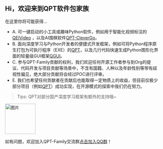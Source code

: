 ## Hi，欢迎来到QPT软件包家族

在这里你将可能获得...  

  - A. 可一键启动的小工具或趣味Python软件，例如用于智能化视频标注的[QEIVideo](https://github.com/QPT-Family/EIVideo) ，以及AI围棋软件[QPT-CleverGo](https://github.com/QPT-Family/QPT-CleverGo)。  
  - B. 面向深度学习与Python开发者的便捷式开发框架，例如可将Python程序原生打包为可执行程序（EXE）的[QPT](https://github.com/QPT-Family/QPT)，以及几行代码快速生成Python图形化界面的轻量级GUI框架[QGUI](https://github.com/QPT-Family/QGUI)。
  - C. 参与QPT-Family贡献的权利，我们欢迎任何开源工作者参与到Org的提议、代码开发与项目贡献等场景中，不含有国籍、人种以及年龄性别等带有歧视性偏见，绝大部分贡献将会经过POC进行评审。
  - E. 我们也希望任何贡献者在贡献后也能取得一定物质上的收益，但目前仅极少部分项目（例如[QPT](https://github.com/QPT-Family/QPT)）成功实现，在开源模式的探索中我们仍在努力。

> Tips: QPT对部分国产深度学习框架有额外的支持哦~ 

<img width="100" alt="图片" src="https://user-images.githubusercontent.com/46156734/148928475-b5b340b7-241d-4ddc-8155-70d98c6384a9.png"> 


如有问题，欢迎加入QPT-Family交流群[点击加入QQ群](https://jq.qq.com/?_wv=1027&k=49HB5ymm)！
